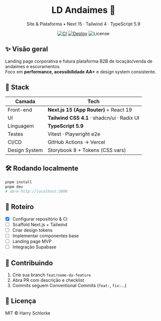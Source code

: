 <h1 align="center">LD Andaimes 🚧</h1>
<p align="center">
  Site & Plataforma • Next 15 · Tailwind 4 · TypeScript 5.9
</p>

<p align="center">
  <a href="https://github.com/Schlorke/LD-Andaimes/actions/workflows/ci.yml"><img alt="CI" src="https://github.com/Schlorke/LD-Andaimes/actions/workflows/ci.yml/badge.svg"></a>
  <a href="https://ld-andaimes.vercel.app"><img alt="Deploy" src="https://img.shields.io/website?url=https%3A%2F%2Fld-andaimes.vercel.app"></a>
  <img alt="License" src="https://img.shields.io/badge/license-MIT-green">
</p>

## ✨ Visão geral
Landing page corporativa e futura plataforma B2B de locação/venda de andaimes e escoramentos.  
Foco em **performance, acessibilidade AA+** e design system consistente.

## 🚀 Stack
| Camada | Tech |
| ------ | ---- |
| Front-end | **Next.js 15 (App Router)** + React 19 |
| UI | **Tailwind CSS 4.1** · shadcn/ui · Radix UI |
| Linguagem | **TypeScript 5.9** |
| Testes | Vitest · Playwright e2e |
| CI/CD | GitHub Actions → Vercel |
| Design System | Storybook 8 + Tokens (CSS vars) |

## 🛠️ Rodando localmente
```bash
pnpm install
pnpm dev
# abre http://localhost:3000
```

## 📑 Roteiro
- [x] Configurar repositório & CI  
- [ ] Scaffold Next.js + Tailwind  
- [ ] Criar design tokens  
- [ ] Implementar componentes base  
- [ ] Landing page MVP  
- [ ] Integração Supabase

## 🤝 Contribuindo
1. Crie sua branch `feat/nome-da-feature`  
2. Abra PR com descrição e checklist  
3. Commits seguem Conventional Commits (`feat:`, `fix:`…)

## 📝 Licença
MIT © Harry Schlorke

